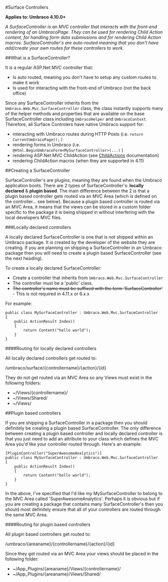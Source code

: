 #Surface Controllers

**Applies to: Umbraco 4.10.0+**

_A SurfaceController is an MVC controller that interacts with the front-end rendering of an UmbracoPage. They can be used for rendering Child Action content, for handling form data submissions and for rendering Child Action macros. SurfaceController's are auto-routed meaning that you don't have add/create your own routes for these controllers to work._

##What is a SurfaceController?

It is a regular ASP.Net MVC controller that:

* Is auto routed, meaning you don't have to setup any custom routes to make it work
* Is used for interacting with the front-end of Umbraco (not the back office)

Since any SurfaceController inherits from the `Umbraco.Web.Mvc.SurfaceController` class, the class instantly supports many of the helper methods and properties that are available on the base SurfaceController class including `UmbracoHelper` and `UmbracoContext`. Therefore, all Surface Controlers have native Umbraco support for:

* interacting with Umbraco routes during HTTP Posts (i.e. `return CurrentUmbracoPage();` )
* rendering forms in Umbraco (i.e. `@Html.BeginUmbracoForm<MySurfaceController>(...)` )
* rendering ASP.Net MVC ChildAction (see [ChildActions](child-actions.md) documentation)
* rendering ChildAction macros (when they are supported in 4.11)

##Creating a SurfaceController

SurfaceController's are plugins, meaning they are found when the Umbraco application boots. There are 2 types of SurfaceController's: **locally declared** & **plugin based**.  The main difference between the 2 is that a plugin based controller gets routed via an MVC Area (which is defined on the controller... see below). Because a plugin based controller is routed via an MVC Area, it means that the views can be stored in a custom folder specific to the package it is  being shipped in without interfering with the local developers MVC files.

###Locally declared controllers

A locally declared SurfaceController is one that is not shipped within an Umbraco package. It is created by the developer of the website they are creating. If you are planning on shipping a SurfaceController in an Umbraco package then you will need to create a plugin based SurfaceController (see the next heading).

To create a locally declared SurfaceController: 

* Create a controller that inherits from `Umbraco.Web.Mvc.SurfaceController`
* The controller must be a 'public' class.
* <del>The controller's name must be suffixed with the term 'SurfaceController'</del> - This is not required in 4.11.x or 6.x.x

For example:

	public class MySurfaceController : Umbraco.Web.Mvc.SurfaceController
	{
		public ActionResult Index() 
		{
			return Content("hello world");
		}
	}

####Routing for locally declared controllers

All locally declared controllers get routed to:

/umbraco/surface/{controllername}/{action}/{id}

They do not get routed via an MVC Area so any Views must exist in the following folders:

* ~/Views/{controllername}/ 
* ~/Views/Shared/
* ~/Views/

##Plugin based controllers

If you are shipping a SurfaceController in a package then you should definitely be creating a plugin based SurfaceController. The only difference between creating a plugin based controller and locally declared controller is that you just need to add an attribute to your class which defines the MVC Area you'd like your controller routed through. Here's an example:

	[PluginController("SuperAwesomeAnalytics")]
	public class MySurfaceController : Umbraco.Web.Mvc.SurfaceController
	{
		public ActionResult Index() 
		{
			return Content("hello world");
		}
	}

In the above, I've specified that I'd like my MySurfaceController to belong to the MVC Area called 'SuperAwesomeAnalytics'.  Perhaps it is obvious but if you are creating a package that contains many SurfaceController's then you should most definitely ensure that all of your controllers are routed through the same MVC Area.

####Routing for plugin based controllers

All plugin based controllers get routed to:

/umbraco/{areaname}/{controllername}/{action}/{id}

Since they get routed via an MVC Area your views should be placed in the following folder:

* ~/App_Plugins/{areaname}/Views/{controllername}/
* ~/App_Plugins/{areaname}/Views/Shared/

